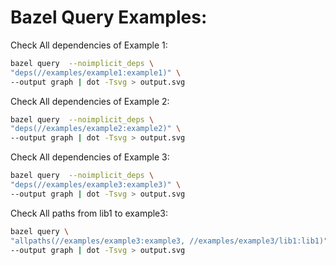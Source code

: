 
# Bazel Query Examples:


Check All dependencies of Example 1:

```bash
bazel query  --noimplicit_deps \
"deps(//examples/example1:example1)" \
--output graph | dot -Tsvg > output.svg
```


Check All dependencies of Example 2:
```bash
bazel query  --noimplicit_deps \
"deps(//examples/example2:example2)" \
--output graph | dot -Tsvg > output.svg
```

Check All dependencies of Example 3:
```bash
bazel query  --noimplicit_deps \
"deps(//examples/example3:example3)" \
--output graph | dot -Tsvg > output.svg
```

Check All paths from lib1 to example3:
```bash
bazel query \
"allpaths(//examples/example3:example3, //examples/example3/lib1:lib1)" \
--output graph | dot -Tsvg > output.svg
```


